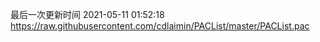 最后一次更新时间 2021-05-11 01:52:18
https://raw.githubusercontent.com/cdlaimin/PACList/master/PACList.pac


